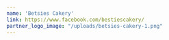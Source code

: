 ```yaml
---
name: 'Betsies Cakery'
link: https://www.facebook.com/bestiescakery/
partner_logo_image: "/uploads/betsies-cakery-1.png"
---
```


